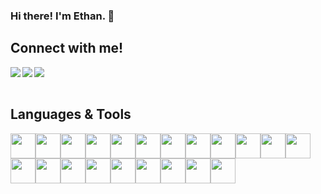 ### Hi there! I'm Ethan. 👋

## Connect with me!
<a href="https://www.linkedin.com/in/ethan-chen-3b7070127/" target="_blank" >
  <img align="left"  src="https://img.shields.io/badge/LinkedIn-0077B5?style=for-the-badge&logo=linkedin&logoColor=white" />
</a>
<a href="https://angel.co/u/ethan-chen-7" target="_blank">
   <img align="left"  src="https://img.shields.io/badge/AngelList-%23D4D4D4.svg?style=for-the-badge&logo=AngelList&logoColor=black" />
</a>
<a href="mailto:ethan.chen7@gmail.com" target="_blank">
   <img align="left"src="https://img.shields.io/badge/Gmail-D14836?style=for-the-badge&logo=gmail&logoColor=white" />
</a>

<br>
<br>


## Languages & Tools


<img src="https://cdn.jsdelivr.net/gh/devicons/devicon/icons/vscode/vscode-original.svg" height=40/><img src="https://cdn.jsdelivr.net/gh/devicons/devicon/icons/javascript/javascript-original.svg" height=40/><img src="https://cdn.jsdelivr.net/gh/devicons/devicon/icons/python/python-original.svg" height=40/><img src="https://cdn.jsdelivr.net/gh/devicons/devicon/icons/flask/flask-original.svg" height=40/><img src="https://cdn.jsdelivr.net/gh/devicons/devicon/icons/html5/html5-original.svg" height=40/><img src="https://cdn.jsdelivr.net/gh/devicons/devicon/icons/css3/css3-original.svg" height=40/><img src="https://cdn.jsdelivr.net/gh/devicons/devicon/icons/react/react-original.svg" height=40/><img src="https://cdn.jsdelivr.net/gh/devicons/devicon/icons/redux/redux-original.svg" height=40/><img src="https://cdn.jsdelivr.net/gh/devicons/devicon/icons/express/express-original.svg" height=40/><img src="https://cdn.jsdelivr.net/gh/devicons/devicon/icons/postgresql/postgresql-original.svg" height=40/><img src="https://cdn.jsdelivr.net/gh/devicons/devicon/icons/sequelize/sequelize-original.svg" height=40/><img src="https://cdn.jsdelivr.net/gh/devicons/devicon/icons/docker/docker-original.svg" height=40/><img src="https://cdn.jsdelivr.net/gh/devicons/devicon/icons/heroku/heroku-original.svg" height=40/><img src="https://cdn.jsdelivr.net/gh/devicons/devicon/icons/git/git-original.svg" height=40/><img src="https://cdn.jsdelivr.net/gh/devicons/devicon/icons/github/github-original.svg" height=40/><img src="https://cdn.jsdelivr.net/gh/devicons/devicon/icons/materialui/materialui-original.svg" height=40/><img src="https://cdn.jsdelivr.net/gh/devicons/devicon/icons/nodejs/nodejs-original-wordmark.svg" height=40/><img src="https://cdn.jsdelivr.net/gh/devicons/devicon/icons/npm/npm-original-wordmark.svg" height=40/><img src="https://cdn.jsdelivr.net/gh/devicons/devicon/icons/ubuntu/ubuntu-plain.svg" height=40/><img src="https://cdn.jsdelivr.net/gh/devicons/devicon/icons/socketio/socketio-original-wordmark.svg" height=40/><img src="https://cdn.jsdelivr.net/gh/devicons/devicon/icons/amazonwebservices/amazonwebservices-original.svg" height=40/>
          
